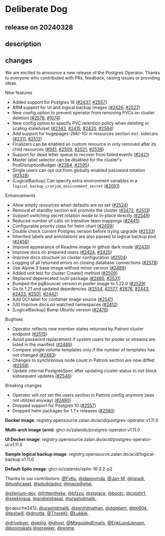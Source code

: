 # Deliberate Dog

## release on 20240328
## description
## changes
We are excited to announce a new release of the Postgres Operator. Thanks to everyone who contributed with PRs, feedback, raising issues or providing ideas.

New features

* Added support for Postgres 16 (<a class="issue-link js-issue-link" data-error-text="Failed to load title" data-id="1931991718" data-permission-text="Title is private" data-url="https://github.com/zalando/postgres-operator/issues/2437" data-hovercard-type="pull_request" data-hovercard-url="/zalando/postgres-operator/pull/2437/hovercard" href="https://github.com/zalando/postgres-operator/pull/2437">#2437</a>, <a class="issue-link js-issue-link" data-error-text="Failed to load title" data-id="2160962077" data-permission-text="Title is private" data-url="https://github.com/zalando/postgres-operator/issues/2557" data-hovercard-type="pull_request" data-hovercard-url="/zalando/postgres-operator/pull/2557/hovercard" href="https://github.com/zalando/postgres-operator/pull/2557">#2557</a>)
* ARM support for UI and logical backup images (<a class="issue-link js-issue-link" data-error-text="Failed to load title" data-id="1904133395" data-permission-text="Title is private" data-url="https://github.com/zalando/postgres-operator/issues/2426" data-hovercard-type="pull_request" data-hovercard-url="/zalando/postgres-operator/pull/2426/hovercard" href="https://github.com/zalando/postgres-operator/pull/2426">#2426</a>, <a class="issue-link js-issue-link" data-error-text="Failed to load title" data-id="2110359249" data-permission-text="Title is private" data-url="https://github.com/zalando/postgres-operator/issues/2527" data-hovercard-type="pull_request" data-hovercard-url="/zalando/postgres-operator/pull/2527/hovercard" href="https://github.com/zalando/postgres-operator/pull/2527">#2527</a>)
* New config option to prevent operator from removing PVCs on cluster deletion (<a class="issue-link js-issue-link" data-error-text="Failed to load title" data-id="2186020020" data-permission-text="Title is private" data-url="https://github.com/zalando/postgres-operator/issues/2579" data-hovercard-type="pull_request" data-hovercard-url="/zalando/postgres-operator/pull/2579/hovercard" href="https://github.com/zalando/postgres-operator/pull/2579">#2579</a>, <a class="issue-link js-issue-link" data-error-text="Failed to load title" data-id="665024730" data-permission-text="Title is private" data-url="https://github.com/zalando/postgres-operator/issues/1074" data-hovercard-type="pull_request" data-hovercard-url="/zalando/postgres-operator/pull/1074/hovercard" href="https://github.com/zalando/postgres-operator/pull/1074">#1074</a>)
* New config option to specify PVC retention policy when deleting or scaling statefulset (<a class="issue-link js-issue-link" data-error-text="Failed to load title" data-id="1737755394" data-permission-text="Title is private" data-url="https://github.com/zalando/postgres-operator/issues/2343" data-hovercard-type="pull_request" data-hovercard-url="/zalando/postgres-operator/pull/2343/hovercard" href="https://github.com/zalando/postgres-operator/pull/2343">#2343</a>, <a class="issue-link js-issue-link" data-error-text="Failed to load title" data-id="1892123757" data-permission-text="Title is private" data-url="https://github.com/zalando/postgres-operator/issues/2415" data-hovercard-type="pull_request" data-hovercard-url="/zalando/postgres-operator/pull/2415/hovercard" href="https://github.com/zalando/postgres-operator/pull/2415">#2415</a>, <a class="issue-link js-issue-link" data-error-text="Failed to load title" data-id="1898309842" data-permission-text="Title is private" data-url="https://github.com/zalando/postgres-operator/issues/2420" data-hovercard-type="pull_request" data-hovercard-url="/zalando/postgres-operator/pull/2420/hovercard" href="https://github.com/zalando/postgres-operator/pull/2420">#2420</a>, <a class="issue-link js-issue-link" data-error-text="Failed to load title" data-id="2189611572" data-permission-text="Title is private" data-url="https://github.com/zalando/postgres-operator/issues/2584" data-hovercard-type="pull_request" data-hovercard-url="/zalando/postgres-operator/pull/2584/hovercard" href="https://github.com/zalando/postgres-operator/pull/2584">#2584</a>)
* Add support for hugepages-2Mi/-1Gi in resources section incl. sidecars (<a class="issue-link js-issue-link" data-error-text="Failed to load title" data-id="1695835662" data-permission-text="Title is private" data-url="https://github.com/zalando/postgres-operator/issues/2311" data-hovercard-type="pull_request" data-hovercard-url="/zalando/postgres-operator/pull/2311/hovercard" href="https://github.com/zalando/postgres-operator/pull/2311">#2311</a>, <a class="issue-link js-issue-link" data-error-text="Failed to load title" data-id="2077212597" data-permission-text="Title is private" data-url="https://github.com/zalando/postgres-operator/issues/2512" data-hovercard-type="pull_request" data-hovercard-url="/zalando/postgres-operator/pull/2512/hovercard" href="https://github.com/zalando/postgres-operator/pull/2512">#2512</a>)
* Finalizers can be enabled so custom resource in only removed after its child resources (<a class="issue-link js-issue-link" data-error-text="Failed to load title" data-id="608081273" data-permission-text="Title is private" data-url="https://github.com/zalando/postgres-operator/issues/941" data-hovercard-type="pull_request" data-hovercard-url="/zalando/postgres-operator/pull/941/hovercard" href="https://github.com/zalando/postgres-operator/pull/941">#941</a>, <a class="issue-link js-issue-link" data-error-text="Failed to load title" data-id="2072833043" data-permission-text="Title is private" data-url="https://github.com/zalando/postgres-operator/issues/2509" data-hovercard-type="pull_request" data-hovercard-url="/zalando/postgres-operator/pull/2509/hovercard" href="https://github.com/zalando/postgres-operator/pull/2509">#2509</a>, <a class="issue-link js-issue-link" data-error-text="Failed to load title" data-id="2098632199" data-permission-text="Title is private" data-url="https://github.com/zalando/postgres-operator/issues/2521" data-hovercard-type="pull_request" data-hovercard-url="/zalando/postgres-operator/pull/2521/hovercard" href="https://github.com/zalando/postgres-operator/pull/2521">#2521</a>, <a class="issue-link js-issue-link" data-error-text="Failed to load title" data-id="2136575872" data-permission-text="Title is private" data-url="https://github.com/zalando/postgres-operator/issues/2538" data-hovercard-type="pull_request" data-hovercard-url="/zalando/postgres-operator/pull/2538/hovercard" href="https://github.com/zalando/postgres-operator/pull/2538">#2538</a>)
* Support for dead letter queue to recover from failed events (<a class="issue-link js-issue-link" data-error-text="Failed to load title" data-id="1898465356" data-permission-text="Title is private" data-url="https://github.com/zalando/postgres-operator/issues/2421" data-hovercard-type="pull_request" data-hovercard-url="/zalando/postgres-operator/pull/2421/hovercard" href="https://github.com/zalando/postgres-operator/pull/2421">#2421</a>)
* Master label selector can be disabled for the cluster's PodDisruptionBudget (<a class="issue-link js-issue-link" data-error-text="Failed to load title" data-id="1774487465" data-permission-text="Title is private" data-url="https://github.com/zalando/postgres-operator/issues/2364" data-hovercard-type="pull_request" data-hovercard-url="/zalando/postgres-operator/pull/2364/hovercard" href="https://github.com/zalando/postgres-operator/pull/2364">#2364</a>, <a class="issue-link js-issue-link" data-error-text="Failed to load title" data-id="2211074931" data-permission-text="Title is private" data-url="https://github.com/zalando/postgres-operator/issues/2595" data-hovercard-type="pull_request" data-hovercard-url="/zalando/postgres-operator/pull/2595/hovercard" href="https://github.com/zalando/postgres-operator/pull/2595">#2595</a>)
* Single users can opt out from globally enabled password rotation (<a class="issue-link js-issue-link" data-error-text="Failed to load title" data-id="2110392932" data-permission-text="Title is private" data-url="https://github.com/zalando/postgres-operator/issues/2528" data-hovercard-type="pull_request" data-hovercard-url="/zalando/postgres-operator/pull/2528/hovercard" href="https://github.com/zalando/postgres-operator/pull/2528">#2528</a>)
* [LogicalBackup] Can specify extra environment variables in a <code>logical_backup_cronjob_environment_secret</code> (<a class="issue-link js-issue-link" data-error-text="Failed to load title" data-id="1378148463" data-permission-text="Title is private" data-url="https://github.com/zalando/postgres-operator/issues/2051" data-hovercard-type="pull_request" data-hovercard-url="/zalando/postgres-operator/pull/2051/hovercard" href="https://github.com/zalando/postgres-operator/pull/2051">#2051</a>)

Enhancements

* Allow empty resources when defaults are no set (<a class="issue-link js-issue-link" data-error-text="Failed to load title" data-id="2105974015" data-permission-text="Title is private" data-url="https://github.com/zalando/postgres-operator/issues/2524" data-hovercard-type="pull_request" data-hovercard-url="/zalando/postgres-operator/pull/2524/hovercard" href="https://github.com/zalando/postgres-operator/pull/2524">#2524</a>)
* Removal of standby section will promote the cluster (<a class="issue-link js-issue-link" data-error-text="Failed to load title" data-id="1999901966" data-permission-text="Title is private" data-url="https://github.com/zalando/postgres-operator/issues/2472" data-hovercard-type="pull_request" data-hovercard-url="/zalando/postgres-operator/pull/2472/hovercard" href="https://github.com/zalando/postgres-operator/pull/2472">#2472</a>, <a class="issue-link js-issue-link" data-error-text="Failed to load title" data-id="2078430440" data-permission-text="Title is private" data-url="https://github.com/zalando/postgres-operator/issues/2513" data-hovercard-type="pull_request" data-hovercard-url="/zalando/postgres-operator/pull/2513/hovercard" href="https://github.com/zalando/postgres-operator/pull/2513">#2513</a>)
* Support switching secret rotation mode to in-place directly (<a class="issue-link js-issue-link" data-error-text="Failed to load title" data-id="2146485192" data-permission-text="Title is private" data-url="https://github.com/zalando/postgres-operator/issues/2549" data-hovercard-type="pull_request" data-hovercard-url="/zalando/postgres-operator/pull/2549/hovercard" href="https://github.com/zalando/postgres-operator/pull/2549">#2549</a>)
* Reduced number of calls on transitive team mappings (<a class="issue-link js-issue-link" data-error-text="Failed to load title" data-id="1940361507" data-permission-text="Title is private" data-url="https://github.com/zalando/postgres-operator/issues/2445" data-hovercard-type="pull_request" data-hovercard-url="/zalando/postgres-operator/pull/2445/hovercard" href="https://github.com/zalando/postgres-operator/pull/2445">#2445</a>)
* Configurable priority class for helm chart (<a class="issue-link js-issue-link" data-error-text="Failed to load title" data-id="2046664494" data-permission-text="Title is private" data-url="https://github.com/zalando/postgres-operator/issues/2499" data-hovercard-type="pull_request" data-hovercard-url="/zalando/postgres-operator/pull/2499/hovercard" href="https://github.com/zalando/postgres-operator/pull/2499">#2499</a>)
* Double check current Postgres version before trying upgrade (<a class="issue-link js-issue-link" data-error-text="Failed to load title" data-id="2122865639" data-permission-text="Title is private" data-url="https://github.com/zalando/postgres-operator/issues/2533" data-hovercard-type="pull_request" data-hovercard-url="/zalando/postgres-operator/pull/2533/hovercard" href="https://github.com/zalando/postgres-operator/pull/2533">#2533</a>)
* Inherited labels and annotations are also passed to logical backup pod (<a class="issue-link js-issue-link" data-error-text="Failed to load title" data-id="1955689675" data-permission-text="Title is private" data-url="https://github.com/zalando/postgres-operator/issues/2456" data-hovercard-type="pull_request" data-hovercard-url="/zalando/postgres-operator/pull/2456/hovercard" href="https://github.com/zalando/postgres-operator/pull/2456">#2456</a>)
* Improve appearance of Readme image in github dark mode (<a class="issue-link js-issue-link" data-error-text="Failed to load title" data-id="1909871491" data-permission-text="Title is private" data-url="https://github.com/zalando/postgres-operator/issues/2431" data-hovercard-type="pull_request" data-hovercard-url="/zalando/postgres-operator/pull/2431/hovercard" href="https://github.com/zalando/postgres-operator/pull/2431">#2431</a>)
* Improve docs on prepared users (<a class="issue-link js-issue-link" data-error-text="Failed to load title" data-id="1902826728" data-permission-text="Title is private" data-url="https://github.com/zalando/postgres-operator/issues/2424" data-hovercard-type="pull_request" data-hovercard-url="/zalando/postgres-operator/pull/2424/hovercard" href="https://github.com/zalando/postgres-operator/pull/2424">#2424</a>, <a class="issue-link js-issue-link" data-error-text="Failed to load title" data-id="1903250036" data-permission-text="Title is private" data-url="https://github.com/zalando/postgres-operator/issues/2425" data-hovercard-type="pull_request" data-hovercard-url="/zalando/postgres-operator/pull/2425/hovercard" href="https://github.com/zalando/postgres-operator/pull/2425">#2425</a>)
* Improve docs structure on cluster configuration (<a class="issue-link js-issue-link" data-error-text="Failed to load title" data-id="2061622875" data-permission-text="Title is private" data-url="https://github.com/zalando/postgres-operator/issues/2504" data-hovercard-type="pull_request" data-hovercard-url="/zalando/postgres-operator/pull/2504/hovercard" href="https://github.com/zalando/postgres-operator/pull/2504">#2504</a>)
* Logging of all returned errors on closing database connections (<a class="issue-link js-issue-link" data-error-text="Failed to load title" data-id="2185582214" data-permission-text="Title is private" data-url="https://github.com/zalando/postgres-operator/issues/2578" data-hovercard-type="pull_request" data-hovercard-url="/zalando/postgres-operator/pull/2578/hovercard" href="https://github.com/zalando/postgres-operator/pull/2578">#2578</a>)
* Use Alpine 3 base image without minor version (<a class="issue-link js-issue-link" data-error-text="Failed to load title" data-id="2016124967" data-permission-text="Title is private" data-url="https://github.com/zalando/postgres-operator/issues/2488" data-hovercard-type="pull_request" data-hovercard-url="/zalando/postgres-operator/pull/2488/hovercard" href="https://github.com/zalando/postgres-operator/pull/2488">#2488</a>)
* Added unit test for cluster Create() method (<a class="issue-link js-issue-link" data-error-text="Failed to load title" data-id="2072833043" data-permission-text="Title is private" data-url="https://github.com/zalando/postgres-operator/issues/2509" data-hovercard-type="pull_request" data-hovercard-url="/zalando/postgres-operator/pull/2509/hovercard" href="https://github.com/zalando/postgres-operator/pull/2509">#2509</a>)
* Replaced deperecated ioutil package (<a class="issue-link js-issue-link" data-error-text="Failed to load title" data-id="2007609774" data-permission-text="Title is private" data-url="https://github.com/zalando/postgres-operator/issues/2480" data-hovercard-type="pull_request" data-hovercard-url="/zalando/postgres-operator/pull/2480/hovercard" href="https://github.com/zalando/postgres-operator/pull/2480">#2480</a>, <a class="issue-link js-issue-link" data-error-text="Failed to load title" data-id="2118174741" data-permission-text="Title is private" data-url="https://github.com/zalando/postgres-operator/issues/2531" data-hovercard-type="pull_request" data-hovercard-url="/zalando/postgres-operator/pull/2531/hovercard" href="https://github.com/zalando/postgres-operator/pull/2531">#2531</a>)
* Bumped the pgBouncer version in pooler image to 1.22.0 (<a class="issue-link js-issue-link" data-error-text="Failed to load title" data-id="2114542072" data-permission-text="Title is private" data-url="https://github.com/zalando/postgres-operator/issues/2529" data-hovercard-type="pull_request" data-hovercard-url="/zalando/postgres-operator/pull/2529/hovercard" href="https://github.com/zalando/postgres-operator/pull/2529">#2529</a>)
* Go to 1.21 and updated depedencies (<a class="issue-link js-issue-link" data-error-text="Failed to load title" data-id="2150874506" data-permission-text="Title is private" data-url="https://github.com/zalando/postgres-operator/issues/2554" data-hovercard-type="pull_request" data-hovercard-url="/zalando/postgres-operator/pull/2554/hovercard" href="https://github.com/zalando/postgres-operator/pull/2554">#2554</a>, <a class="issue-link js-issue-link" data-error-text="Failed to load title" data-id="2185078111" data-permission-text="Title is private" data-url="https://github.com/zalando/postgres-operator/issues/2577" data-hovercard-type="pull_request" data-hovercard-url="/zalando/postgres-operator/pull/2577/hovercard" href="https://github.com/zalando/postgres-operator/pull/2577">#2577</a>, <a class="issue-link js-issue-link" data-error-text="Failed to load title" data-id="2378357756" data-permission-text="Title is private" data-url="https://github.com/zalando/postgres-operator/issues/2676" data-hovercard-type="issue" data-hovercard-url="/zalando/postgres-operator/issues/2676/hovercard" href="https://github.com/zalando/postgres-operator/issues/2676">#2676</a>, <a class="issue-link js-issue-link" data-error-text="Failed to load title" data-id="1938932936" data-permission-text="Title is private" data-url="https://github.com/zalando/postgres-operator/issues/2443" data-hovercard-type="pull_request" data-hovercard-url="/zalando/postgres-operator/pull/2443/hovercard" href="https://github.com/zalando/postgres-operator/pull/2443">#2443</a>, <a class="issue-link js-issue-link" data-error-text="Failed to load title" data-id="1912133111" data-permission-text="Title is private" data-url="https://github.com/zalando/postgres-operator/issues/2433" data-hovercard-type="pull_request" data-hovercard-url="/zalando/postgres-operator/pull/2433/hovercard" href="https://github.com/zalando/postgres-operator/pull/2433">#2433</a>, <a class="issue-link js-issue-link" data-error-text="Failed to load title" data-id="2047652275" data-permission-text="Title is private" data-url="https://github.com/zalando/postgres-operator/issues/2501" data-hovercard-type="pull_request" data-hovercard-url="/zalando/postgres-operator/pull/2501/hovercard" href="https://github.com/zalando/postgres-operator/pull/2501">#2501</a>, <a class="issue-link js-issue-link" data-error-text="Failed to load title" data-id="1938928116" data-permission-text="Title is private" data-url="https://github.com/zalando/postgres-operator/issues/2442" data-hovercard-type="pull_request" data-hovercard-url="/zalando/postgres-operator/pull/2442/hovercard" href="https://github.com/zalando/postgres-operator/pull/2442">#2442</a>)
* Add OCI label for container image source (<a class="issue-link js-issue-link" data-error-text="Failed to load title" data-id="2136797457" data-permission-text="Title is private" data-url="https://github.com/zalando/postgres-operator/issues/2541" data-hovercard-type="pull_request" data-hovercard-url="/zalando/postgres-operator/pull/2541/hovercard" href="https://github.com/zalando/postgres-operator/pull/2541">#2541</a>)
* [UI] Improve docs on watched namespaces (<a class="issue-link js-issue-link" data-error-text="Failed to load title" data-id="1889308459" data-permission-text="Title is private" data-url="https://github.com/zalando/postgres-operator/issues/2412" data-hovercard-type="pull_request" data-hovercard-url="/zalando/postgres-operator/pull/2412/hovercard" href="https://github.com/zalando/postgres-operator/pull/2412">#2412</a>)
* [LogicalBackup] Bump Ubuntu version (<a class="issue-link js-issue-link" data-error-text="Failed to load title" data-id="2004389001" data-permission-text="Title is private" data-url="https://github.com/zalando/postgres-operator/issues/2478" data-hovercard-type="pull_request" data-hovercard-url="/zalando/postgres-operator/pull/2478/hovercard" href="https://github.com/zalando/postgres-operator/pull/2478">#2478</a>)

Bugfixes

* Operator reflects new member states returned by Patroni cluster endpoint (<a class="issue-link js-issue-link" data-error-text="Failed to load title" data-id="2080670564" data-permission-text="Title is private" data-url="https://github.com/zalando/postgres-operator/issues/2515" data-hovercard-type="pull_request" data-hovercard-url="/zalando/postgres-operator/pull/2515/hovercard" href="https://github.com/zalando/postgres-operator/pull/2515">#2515</a>)
* Avoid password replacement if system users for pooler or streams are listed in the manifest (<a class="issue-link js-issue-link" data-error-text="Failed to load title" data-id="2016760667" data-permission-text="Title is private" data-url="https://github.com/zalando/postgres-operator/issues/2489" data-hovercard-type="pull_request" data-hovercard-url="/zalando/postgres-operator/pull/2489/hovercard" href="https://github.com/zalando/postgres-operator/pull/2489">#2489</a>)
* Compare single volume templates only if the number of templates has not changed (<a class="issue-link js-issue-link" data-error-text="Failed to load title" data-id="2025194866" data-permission-text="Title is private" data-url="https://github.com/zalando/postgres-operator/issues/2493" data-hovercard-type="pull_request" data-hovercard-url="/zalando/postgres-operator/pull/2493/hovercard" href="https://github.com/zalando/postgres-operator/pull/2493">#2493</a>)
* Changes to synchronous node count in Patroni section are now diffed (<a class="issue-link js-issue-link" data-error-text="Failed to load title" data-id="2161096599" data-permission-text="Title is private" data-url="https://github.com/zalando/postgres-operator/issues/2558" data-hovercard-type="pull_request" data-hovercard-url="/zalando/postgres-operator/pull/2558/hovercard" href="https://github.com/zalando/postgres-operator/pull/2558">#2558</a>)
* Update internal PostgresSpec after updating cluster status to not block subsequent updates (<a class="issue-link js-issue-link" data-error-text="Failed to load title" data-id="2142714633" data-permission-text="Title is private" data-url="https://github.com/zalando/postgres-operator/issues/2546" data-hovercard-type="pull_request" data-hovercard-url="/zalando/postgres-operator/pull/2546/hovercard" href="https://github.com/zalando/postgres-operator/pull/2546">#2546</a>)

Breaking changes

* Operator will not set the users section in Patroni config anymore (was not utilized anyway) (<a class="issue-link js-issue-link" data-error-text="Failed to load title" data-id="2018875182" data-permission-text="Title is private" data-url="https://github.com/zalando/postgres-operator/issues/2490" data-hovercard-type="pull_request" data-hovercard-url="/zalando/postgres-operator/pull/2490/hovercard" href="https://github.com/zalando/postgres-operator/pull/2490">#2490</a>)
* Dropped support for Postgres 10 (<a class="issue-link js-issue-link" data-error-text="Failed to load title" data-id="2160962077" data-permission-text="Title is private" data-url="https://github.com/zalando/postgres-operator/issues/2557" data-hovercard-type="pull_request" data-hovercard-url="/zalando/postgres-operator/pull/2557/hovercard" href="https://github.com/zalando/postgres-operator/pull/2557">#2557</a>)
* Dropped helm packages for 1.7.x releases (<a class="issue-link js-issue-link" data-error-text="Failed to load title" data-id="2186769849" data-permission-text="Title is private" data-url="https://github.com/zalando/postgres-operator/issues/2580" data-hovercard-type="pull_request" data-hovercard-url="/zalando/postgres-operator/pull/2580/hovercard" href="https://github.com/zalando/postgres-operator/pull/2580">#2580</a>)

<strong>Docker image</strong>: registry.opensource.zalan.do/acid/postgres-operator:v1.11.0  

<strong>Multi-arch image (arm)</strong>: ghcr.io/zalando/postgres-operator:v1.11.0  

<strong>UI Docker image</strong>: registry.opensource.zalan.do/acid/postgres-operator-ui:v1.11.0  

<strong>Sample logical backup image</strong>: registry.opensource.zalan.do/acid/logical-backup:v1.11.0  

<strong>Default Spilo image</strong>: ghcr.io/zalando/spilo-16:3.2-p2

Thanks to our contributors: <a class="user-mention notranslate" data-hovercard-type="user" data-hovercard-url="/users/FxKu/hovercard" data-octo-click="hovercard-link-click" data-octo-dimensions="link_type:self" href="https://github.com/FxKu">@FxKu</a>, <a class="user-mention notranslate" data-hovercard-type="user" data-hovercard-url="/users/idanovinda/hovercard" data-octo-click="hovercard-link-click" data-octo-dimensions="link_type:self" href="https://github.com/idanovinda">@idanovinda</a>, <a class="user-mention notranslate" data-hovercard-type="user" data-hovercard-url="/users/Jan-M/hovercard" data-octo-click="hovercard-link-click" data-octo-dimensions="link_type:self" href="https://github.com/Jan-M">@Jan-M</a>, <a class="user-mention notranslate" data-hovercard-type="user" data-hovercard-url="/users/jopadi/hovercard" data-octo-click="hovercard-link-click" data-octo-dimensions="link_type:self" href="https://github.com/jopadi">@jopadi</a>, <a class="user-mention notranslate" data-hovercard-type="user" data-hovercard-url="/users/hughcapet/hovercard" data-octo-click="hovercard-link-click" data-octo-dimensions="link_type:self" href="https://github.com/hughcapet">@hughcapet</a>, <a class="user-mention notranslate" data-hovercard-type="user" data-hovercard-url="/users/sdudoladov/hovercard" data-octo-click="hovercard-link-click" data-octo-dimensions="link_type:self" href="https://github.com/sdudoladov">@sdudoladov</a>, <a class="user-mention notranslate" data-hovercard-type="user" data-hovercard-url="/users/macedigital/hovercard" data-octo-click="hovercard-link-click" data-octo-dimensions="link_type:self" href="https://github.com/macedigital">@macedigital</a>,  

<a class="user-mention notranslate" data-hovercard-type="user" data-hovercard-url="/users/silenium-dev/hovercard" data-octo-click="hovercard-link-click" data-octo-dimensions="link_type:self" href="https://github.com/silenium-dev">@silenium-dev</a>, <a class="user-mention notranslate" data-hovercard-type="user" data-hovercard-url="/users/frittentheke/hovercard" data-octo-click="hovercard-link-click" data-octo-dimensions="link_type:self" href="https://github.com/frittentheke">@frittentheke</a>, <a class="user-mention notranslate" data-hovercard-type="user" data-hovercard-url="/users/b1zzu/hovercard" data-octo-click="hovercard-link-click" data-octo-dimensions="link_type:self" href="https://github.com/b1zzu">@b1zzu</a>, <a class="user-mention notranslate" data-hovercard-type="user" data-hovercard-url="/users/stgrace/hovercard" data-octo-click="hovercard-link-click" data-octo-dimensions="link_type:self" href="https://github.com/stgrace">@stgrace</a>, <a class="user-mention notranslate" data-hovercard-type="user" data-hovercard-url="/users/bootc/hovercard" data-octo-click="hovercard-link-click" data-octo-dimensions="link_type:self" href="https://github.com/bootc">@bootc</a>, <a class="user-mention notranslate" data-hovercard-type="user" data-hovercard-url="/users/cstohr1/hovercard" data-octo-click="hovercard-link-click" data-octo-dimensions="link_type:self" href="https://github.com/cstohr1">@cstohr1</a>, <a class="user-mention notranslate" data-hovercard-type="user" data-hovercard-url="/users/seekingua/hovercard" data-octo-click="hovercard-link-click" data-octo-dimensions="link_type:self" href="https://github.com/seekingua">@seekingua</a>, <a class="user-mention notranslate" data-hovercard-type="user" data-hovercard-url="/users/andrejshapal/hovercard" data-octo-click="hovercard-link-click" data-octo-dimensions="link_type:self" href="https://github.com/andrejshapal">@andrejshapal</a>, <a class="user-mention notranslate" data-hovercard-type="user" data-hovercard-url="/users/urashidmalik/hovercard" data-octo-click="hovercard-link-click" data-octo-dimensions="link_type:self" href="https://github.com/urashidmalik">@urashidmalik</a>,  

@capuche2412, <a class="user-mention notranslate" data-hovercard-type="user" data-hovercard-url="/users/urashidmalik/hovercard" data-octo-click="hovercard-link-click" data-octo-dimensions="link_type:self" href="https://github.com/urashidmalik">@urashidmalik</a>, <a class="user-mention notranslate" data-hovercard-type="user" data-hovercard-url="/users/senthilnathan/hovercard" data-octo-click="hovercard-link-click" data-octo-dimensions="link_type:self" href="https://github.com/senthilnathan">@senthilnathan</a>, <a class="user-mention notranslate" data-hovercard-type="user" data-hovercard-url="/users/dgiebert/hovercard" data-octo-click="hovercard-link-click" data-octo-dimensions="link_type:self" href="https://github.com/dgiebert">@dgiebert</a>, <a class="user-mention notranslate" data-hovercard-type="user" data-hovercard-url="/users/tm604/hovercard" data-octo-click="hovercard-link-click" data-octo-dimensions="link_type:self" href="https://github.com/tm604">@tm604</a>, <a class="user-mention notranslate" data-hovercard-type="user" data-hovercard-url="/users/testwill/hovercard" data-octo-click="hovercard-link-click" data-octo-dimensions="link_type:self" href="https://github.com/testwill">@testwill</a>, <a class="user-mention notranslate" data-hovercard-type="user" data-hovercard-url="/users/dmotte/hovercard" data-octo-click="hovercard-link-click" data-octo-dimensions="link_type:self" href="https://github.com/dmotte">@dmotte</a>, <a class="user-mention notranslate" data-hovercard-type="user" data-hovercard-url="/users/ThoreKr/hovercard" data-octo-click="hovercard-link-click" data-octo-dimensions="link_type:self" href="https://github.com/ThoreKr">@ThoreKr</a>, <a class="user-mention notranslate" data-hovercard-type="user" data-hovercard-url="/users/Lukkie/hovercard" data-octo-click="hovercard-link-click" data-octo-dimensions="link_type:self" href="https://github.com/Lukkie">@Lukkie</a>,  

<a class="user-mention notranslate" data-hovercard-type="user" data-hovercard-url="/users/drivebyer/hovercard" data-octo-click="hovercard-link-click" data-octo-dimensions="link_type:self" href="https://github.com/drivebyer">@drivebyer</a>, <a class="user-mention notranslate" data-hovercard-type="user" data-hovercard-url="/users/sklirg/hovercard" data-octo-click="hovercard-link-click" data-octo-dimensions="link_type:self" href="https://github.com/sklirg">@sklirg</a>, <a class="user-mention notranslate" data-hovercard-type="user" data-hovercard-url="/users/ghost/hovercard" data-octo-click="hovercard-link-click" data-octo-dimensions="link_type:self" href="https://github.com/ghost">@ghost</a>, <a class="user-mention notranslate" data-hovercard-type="user" data-hovercard-url="/users/MisguidedEmails/hovercard" data-octo-click="hovercard-link-click" data-octo-dimensions="link_type:self" href="https://github.com/MisguidedEmails">@MisguidedEmails</a>, <a class="user-mention notranslate" data-hovercard-type="user" data-hovercard-url="/users/ErikLundJensen/hovercard" data-octo-click="hovercard-link-click" data-octo-dimensions="link_type:self" href="https://github.com/ErikLundJensen">@ErikLundJensen</a>, <a class="user-mention notranslate" data-hovercard-type="user" data-hovercard-url="/users/boomskats/hovercard" data-octo-click="hovercard-link-click" data-octo-dimensions="link_type:self" href="https://github.com/boomskats">@boomskats</a> <a class="user-mention notranslate" data-hovercard-type="user" data-hovercard-url="/users/spreeker/hovercard" data-octo-click="hovercard-link-click" data-octo-dimensions="link_type:self" href="https://github.com/spreeker">@spreeker</a>, <a class="user-mention notranslate" data-hovercard-type="user" data-hovercard-url="/users/regme/hovercard" data-octo-click="hovercard-link-click" data-octo-dimensions="link_type:self" href="https://github.com/regme">@regme</a>

